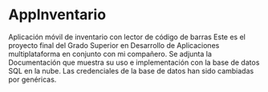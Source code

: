 # AppInventario
Aplicación móvil de inventario con lector de código de barras
Este es el proyecto final del Grado Superior en Desarrollo de Aplicaciones multiplataforma en conjunto con mi compañero.
Se adjunta la Documentación que muestra su uso e implementación con la base de datos SQL en la nube.
Las credenciales de la base de datos han sido cambiadas por genéricas.
